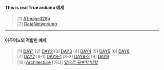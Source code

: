 
#### This is real True arduino __예제__
>[1] [ATmage328p](https://github.com/enrhd24/LED_ON/tree/main/ATmage328p)<br>
>[2] [DataNetworking](https://github.com/enrhd24/LED_ON/tree/main/DataNetworking)<br>
---
#### 아두이노의 적합한 __예제__
>[1] [DAY1](https://github.com/enrhd24/LED_ON/tree/main/arduino/DAY1)
>[2] [DAY2](https://github.com/enrhd24/LED_ON/tree/main/arduino/DAY2)
>[3] [DAY3](https://github.com/enrhd24/LED_ON/tree/main/arduino/DAY3)
>[4] [DAY4](https://github.com/enrhd24/LED_ON/tree/main/arduino/DAY4)
>[5] [DAY5](https://github.com/enrhd24/LED_ON/tree/main/arduino/DAY5)
>[6] [DAY6](https://github.com/enrhd24/LED_ON/tree/main/arduino/DAY6)<br>
>[7] [DAY7](https://github.com/enrhd24/LED_ON/tree/main/arduino/DAY7)
>[8-1] [DAY8-1](https://github.com/enrhd24/LED_ON/tree/main/arduino/DAY8_1)
>[8-2] [DAY8-2](https://github.com/enrhd24/LED_ON/tree/main/arduino/DAY8_2)
>[9] [DAY9](https://github.com/enrhd24/LED_ON/tree/main/arduino/DAY9)<br>
>[10] [Architecture](https://github.com/enrhd24/LED_ON/tree/main/Architecture)
> [기타] [앞으로 공부할 방향](https://swiftcam.tistory.com/140)<br>

